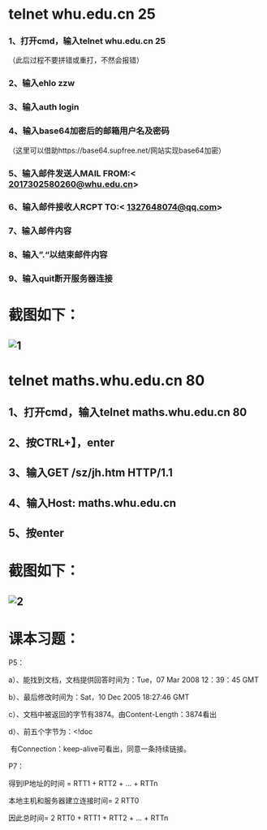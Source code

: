 # telnet whu.edu.cn 25

### 1、打开cmd，输入telnet whu.edu.cn 25

（此后过程不要拼错或重打，不然会报错）

### 2、输入ehlo zzw

### 3、输入auth login

### 4、输入base64加密后的邮箱用户名及密码

（这里可以借助https://base64.supfree.net/网站实现base64加密）

### 5、输入邮件发送人MAIL FROM:< 2017302580260@whu.edu.cn>

### 6、输入邮件接收人RCPT TO:< 1327648074@qq.com>

### 7、输入邮件内容

### 8、输入”.“以结束邮件内容

### 9、输入quit断开服务器连接

# 截图如下：

## ![1](C:\Users\13276\OneDrive\桌面\photo\1.png)

# telnet maths.whu.edu.cn 80

## 1、打开cmd，输入telnet maths.whu.edu.cn 80

## 2、按CTRL+】，enter

## 3、输入GET /sz/jh.htm HTTP/1.1

## 4、输入Host: maths.whu.edu.cn

## 5、按enter

# 截图如下：

## ![2](C:\Users\13276\OneDrive\桌面\photo\2.png)



# 课本习题：

P5：

a）、能找到文档，文档提供回答时间为：Tue，07 Mar 2008 12：39：45 GMT

b）、最后修改时间为：Sat，10 Dec 2005 18:27:46 GMT

c）、文档中被返回的字节有3874。由Content-Length：3874看出

d）、前五个字节为：<!doc

​			有Connection：keep-alive可看出，同意一条持续链接。

P7：

得到IP地址的时间 = RTT1 + RTT2 + … + RTTn 

本地主机和服务器建立连接时间= 2 RTT0 

因此总时间= 2 RTT0 + RTT1 + RTT2 + … + RTTn